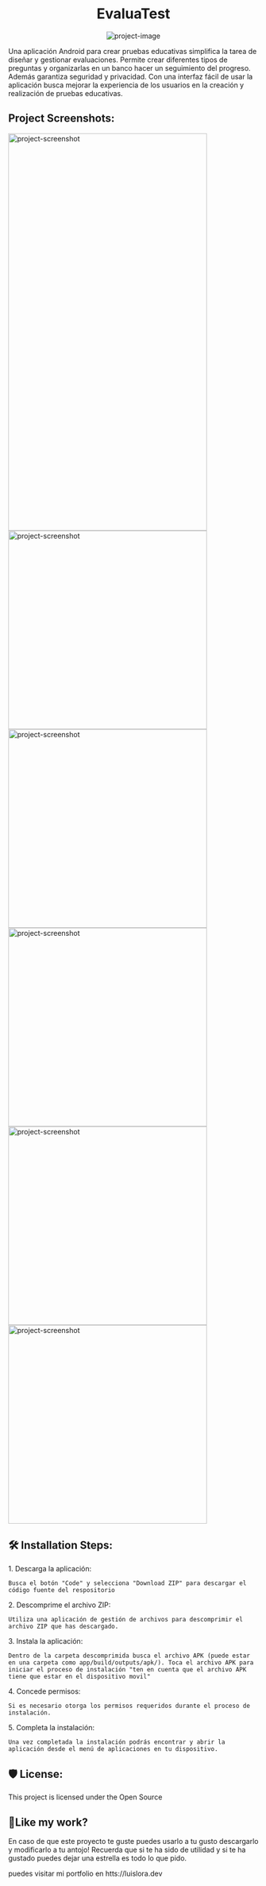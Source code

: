 <h1 align="center" id="title">EvaluaTest</h1>

<p align="center"><img src="https://socialify.git.ci/Lsluislora/EvaluaTest/image?font=Inter&amp;language=1&amp;name=1&amp;owner=1&amp;pattern=Solid&amp;stargazers=1&amp;theme=Dark" alt="project-image"></p>

<p id="description">Una aplicación Android para crear pruebas educativas simplifica la tarea de diseñar y gestionar evaluaciones. Permite crear diferentes tipos de preguntas y organizarlas en un banco hacer un seguimiento del progreso. Además garantiza seguridad y privacidad. Con una interfaz fácil de usar la aplicación busca mejorar la experiencia de los usuarios en la creación y realización de pruebas educativas.</p>

<h2>Project Screenshots:</h2>

<img src="http://luislora.dev/wp-content/uploads/2024/02/HomePage-2.png" alt="project-screenshot" width="400" height="800/">

<img src="http://luislora.dev/wp-content/uploads/2024/02/UserPage.png" alt="project-screenshot" width="400" height="400/">

<img src="http://luislora.dev/wp-content/uploads/2024/02/CreaTestPage-1.png" alt="project-screenshot" width="400" height="400/">

<img src="http://luislora.dev/wp-content/uploads/2024/02/listOfTestPage.png" alt="project-screenshot" width="400" height="400/">

<img src="http://luislora.dev/wp-content/uploads/2024/02/questionsPage.png" alt="project-screenshot" width="400" height="400/">

<img src="http://luislora.dev/wp-content/uploads/2024/02/resultTestPage.png" alt="project-screenshot" width="400" height="400/">

<h2>🛠️ Installation Steps:</h2>

<p>1. Descarga la aplicación:</p>

```
Busca el botón "Code" y selecciona "Download ZIP" para descargar el código fuente del respositorio
```

<p>2. Descomprime el archivo ZIP:</p>

```
Utiliza una aplicación de gestión de archivos para descomprimir el archivo ZIP que has descargado.
```

<p>3. Instala la aplicación:</p>

```
Dentro de la carpeta descomprimida busca el archivo APK (puede estar en una carpeta como app/build/outputs/apk/). Toca el archivo APK para iniciar el proceso de instalación "ten en cuenta que el archivo APK tiene que estar en el dispositivo movil"
```

<p>4. Concede permisos:</p>

```
Si es necesario otorga los permisos requeridos durante el proceso de instalación.
```

<p>5. Completa la instalación:</p>

```
Una vez completada la instalación podrás encontrar y abrir la aplicación desde el menú de aplicaciones en tu dispositivo.
```

<h2>🛡️ License:</h2>

This project is licensed under the Open Source

<h2>💖Like my work?</h2>

En caso de que este proyecto te guste puedes usarlo a tu gusto descargarlo y modificarlo a tu antojo! Recuerda que si te ha sido de utilidad y si te ha gustado puedes dejar una estrella es todo lo que pido.<p>puedes visitar mi portfolio en htts://luislora.dev</p>
